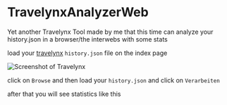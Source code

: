 # TravelynxAnalyzerWeb
Yet another Travelynx Tool made by me that this time can analyze your history.json in a browser/the interwebs with some stats


load your [travelynx](https://travelynx.de/history) ```history.json``` file on the index page


![Screenshot of Travelynx](https://github.com/thisjade/TravelynxAnalyzer/blob/70afc519f08f2045be6ed5b56fc6ddb171c5a6af/test.png)

click on ```Browse``` and then load your ```history.json``` and click on ```Verarbeiten```



after that you will see statistics like this 
